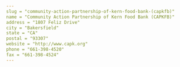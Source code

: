```yaml
---
slug = "community-action-partnership-of-kern-food-bank-(capkfb)"
name = "Community Action Partnership of Kern Food Bank (CAPKFB)"
address = "1807 Feliz Drive"
city = "Bakersfield"
state = "CA"
postal = "93307"
website = "http://www.capk.org"
phone = "661-398-4520"
fax = "661-398-4524"
---
```

